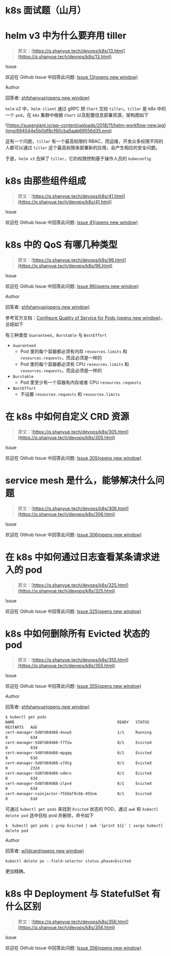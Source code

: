 <!--yml
category: DevOps
date: 0001-01-01 00:00:00
-->

# k8s 面试题（山月）

# helm v3 中为什么要弃用 tiller

> 原文：[https://q.shanyue.tech/devops/k8s/13.html](https://q.shanyue.tech/devops/k8s/13.html)

Issue

欢迎在 Gtihub Issue 中回答此问题: [Issue 13(opens new window)](https://github.com/shfshanyue/Daily-Question/issues/13)

Author

回答者: [shfshanyue(opens new window)](https://github.com/shfshanyue)

`helm` v2 中，`helm client` 通过 gRPC 把 `Chart` 交给 `tiller`。`tiller` 是 k8s 中的一个 `pod`，在 `k8s` 集群中根据 `Chart` 以及配置信息部署资源，架构图如下

![https://supergiant.io/wp-content/uploads/2018/11/helm-workflow-new.jpg](img/694544e5b0df8cf60cba5aab69556d35.png)

这有一个问题，`tiller` 有一个最高权限的 RBAC，而运维，开发众多权限不同的人都可以通过 `tiller` 这个最高权限来部署新的应用，会产生相应的安全问题。

于是，`helm v3` 去掉了 `tiller`，它的权限控制基于操作人员的 `kubeconfig`

# k8s 由那些组件组成

> 原文：[https://q.shanyue.tech/devops/k8s/41.html](https://q.shanyue.tech/devops/k8s/41.html)

Issue

欢迎在 Gtihub Issue 中回答此问题: [Issue 41(opens new window)](https://github.com/shfshanyue/Daily-Question/issues/41)

# k8s 中的 QoS 有哪几种类型

> 原文：[https://q.shanyue.tech/devops/k8s/96.html](https://q.shanyue.tech/devops/k8s/96.html)

Issue

欢迎在 Gtihub Issue 中回答此问题: [Issue 96(opens new window)](https://github.com/shfshanyue/Daily-Question/issues/96)

Author

回答者: [shfshanyue(opens new window)](https://github.com/shfshanyue)

参考官方文档：[Configure Quality of Service for Pods (opens new window)](https://kubernetes.io/docs/tasks/configure-pod-container/quality-service-pod/)，总结如下

有三种类型 `Guaranteed`，`Burstable` 与 `BestEffort`

*   `Guaranteed`
    *   Pod 里的每个容器都必须有内存 `resources.limits` 和 `resources.requests`，而且必须是一样的
    *   Pod 里的每个容器都必须有 CPU `resources.limits` 和 `resources.requests`，而且必须是一样的
*   `Burstable`
    *   Pod 里至少有一个容器有内存或者 CPU `resources.requests`
*   `BestEffort`
    *   不设置 `resources.requests` 和 `resources.limits`

# 在 k8s 中如何自定义 CRD 资源

> 原文：[https://q.shanyue.tech/devops/k8s/305.html](https://q.shanyue.tech/devops/k8s/305.html)

Issue

欢迎在 Gtihub Issue 中回答此问题: [Issue 305(opens new window)](https://github.com/shfshanyue/Daily-Question/issues/305)

# service mesh 是什么，能够解决什么问题

> 原文：[https://q.shanyue.tech/devops/k8s/306.html](https://q.shanyue.tech/devops/k8s/306.html)

Issue

欢迎在 Gtihub Issue 中回答此问题: [Issue 306(opens new window)](https://github.com/shfshanyue/Daily-Question/issues/306)

# 在 k8s 中如何通过日志查看某条请求进入的 pod

> 原文：[https://q.shanyue.tech/devops/k8s/325.html](https://q.shanyue.tech/devops/k8s/325.html)

Issue

欢迎在 Gtihub Issue 中回答此问题: [Issue 325(opens new window)](https://github.com/shfshanyue/Daily-Question/issues/325)

# k8s 中如何删除所有 Evicted 状态的 pod

> 原文：[https://q.shanyue.tech/devops/k8s/355.html](https://q.shanyue.tech/devops/k8s/355.html)

Issue

欢迎在 Gtihub Issue 中回答此问题: [Issue 355(opens new window)](https://github.com/shfshanyue/Daily-Question/issues/355)

Author

回答者: [shfshanyue(opens new window)](https://github.com/shfshanyue)

```
$ kubectl get pods
NAME                                             READY   STATUS             RESTARTS   AGE
cert-manager-5d8fd69d88-4nxw5                    1/1     Running            0          63d
cert-manager-5d8fd69d88-f7f2w                    0/1     Evicted            0          63d
cert-manager-5d8fd69d88-mpgqq                    0/1     Evicted            0          63d
cert-manager-5d8fd69d88-s7dtg                    0/1     Evicted            0          232d
cert-manager-5d8fd69d88-vdmrx                    0/1     Evicted            0          63d
cert-manager-5d8fd69d88-zlpv4                    0/1     Evicted            0          63d
cert-manager-cainjector-755bbf9c6b-455nm         0/1     Evicted            0          63d 
```

可通过 `kubectl get pods` 来找到 `Evicted` 状态的 POD，通过 `awk` 和 `kubectl delete pod` 选中目标 pod 并删除，命令如下

```
$  kubectl get pods | grep Evicted | awk '{print $1}' | xargs kubectl delete pod 
```

Author

回答者: [wi1dcard(opens new window)](https://github.com/wi1dcard)

```
kubectl delete po --field-selector status.phase=Evicted 
```

更加精确。

# k8s 中 Deployment 与 StatefulSet 有什么区别

> 原文：[https://q.shanyue.tech/devops/k8s/356.html](https://q.shanyue.tech/devops/k8s/356.html)

Issue

欢迎在 Gtihub Issue 中回答此问题: [Issue 356(opens new window)](https://github.com/shfshanyue/Daily-Question/issues/356)